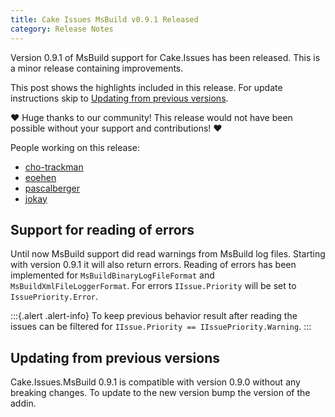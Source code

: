 ```yaml
---
title: Cake Issues MsBuild v0.9.1 Released
category: Release Notes
---
```


Version 0.9.1 of MsBuild support for Cake.Issues has been released.
This is a minor release containing improvements.

<!--excerpt-->

This post shows the highlights included in this release.
For update instructions skip to [Updating from previous versions](#updating-from-previous-versions).

❤ Huge thanks to our community! This release would not have been possible without your support and contributions! ❤

People working on this release:

* [cho-trackman](https://github.com/cho-trackman)
* [eoehen](https://github.com/eoehen)
* [pascalberger](https://github.com/pascalberger)
* [jokay](https://github.com/jokay)

## Support for reading of errors

Until now MsBuild support did read warnings from MsBuild log files.
Starting with version 0.9.1 it will also return errors.
Reading of errors has been implemented for `MsBuildBinaryLogFileFormat` and `MsBuildXmlFileLoggerFormat`.
For errors `IIssue.Priority` will be set to `IssuePriority.Error`.

:::{.alert .alert-info}
To keep previous behavior result after reading the issues can be filtered for `IIssue.Priority == IIssuePriority.Warning`.
:::

## Updating from previous versions

Cake.Issues.MsBuild 0.9.1 is compatible with version 0.9.0 without any breaking changes.
To update to the new version bump the version of the addin.
